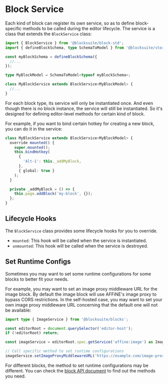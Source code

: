 # Block Service

Each kind of block can register its own service, so as to define block-specific methods to be called during the editor lifecycle. The service is a class that extends the `BlockService` class:

```ts
import { BlockService } from '@blocksuite/block-std';
import { defineBlockSchema, type SchemaToModel } from '@blocksuite/store';

const myBlockSchema = defineBlockSchema({
  //...
});

type MyBlockModel = SchemaToModel<typeof myBlockSchema>;

class MyBlockService extends BlockService<MyBlockModel> {
  //...
}
```

For each block type, its service will only be instantiated once. And even though there is no block instance, the service will still be instantiated. So it's designed for defining editor-level methods for certain kind of block.

For example, if you want to bind certain hotkey for creating a new block, you can do it in the service:

```ts
class MyBlockService extends BlockService<MyBlockModel> {
  override mounted() {
    super.mounted();
    this.bindHotkey(
      {
        'Alt-1': this._addMyBlock,
      },
      { global: true }
    );
  }

  private _addMyBlock = () => {
    this.page.addBlock('my-block', {});
  };
}
```

## Lifecycle Hooks

The `BlockService` class provides some lifecycle hooks for you to override.

- `mounted`: This hook will be called when the service is instantiated.
- `unmounted`: This hook will be called when the service is destroyed.

## Set Runtime Configs

Sometimes you may want to set some runtime configurations for some blocks to better fit your needs.

For example, you may want to set an image proxy middleware URL for the image block. By default the image block will use AFFiNE's image proxy to bypass CORS restrictions. In the self-hosted case, you may want to set your own image proxy middleware URL concerning that the default one will not be available:

```ts
import type { ImageService } from '@blocksuite/blocks';

const editorRoot = document.querySelector('editor-host');
if (!editorRoot) return;

const imageService = editorRoot.spec.getService('affine:image') as ImageService;

// Call specific method to set runtime configurations
imageService.setImageProxyMiddlewareURL('https://example.com/image-proxy');
```

For different blocks, the method to set runtime configurations may be different. You can check the [block API document](/api/@blocksuite/blocks/index) to find out the methods you need.
